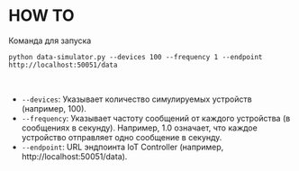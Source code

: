 # HOW TO

Команда для запуска
<br>

```
python data-simulator.py --devices 100 --frequency 1 --endpoint http://localhost:50051/data
```

<br>
<ul>
	<li><code>--devices</code>: Указывает количество симулируемых устройств (например, 100).</li>
	<li><code>--frequency</code>: Указывает частоту сообщений от каждого устройства (в сообщениях в секунду). Например, 1.0 означает, что каждое устройство отправляет одно сообщение в секунду.</li>
	<li><code>--endpoint</code>: URL эндпоинта IoT Controller (например, http://localhost:50051/data).</li>
</ul>
